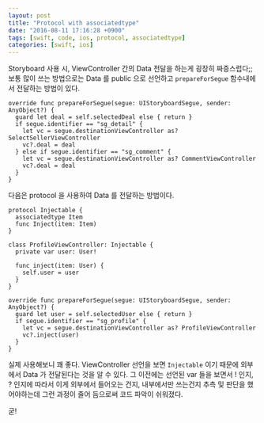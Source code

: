 ```yaml
---
layout: post
title: "Protocol with associatedtype"
date: "2016-08-11 17:16:28 +0900"
tags: [swift, code, ios, protocol, associatedtype]
categories: [swift, ios]
---
```


Storyboard 사용 시, ViewController 간의 Data 전달을 하는게 굉장히 짜증스럽다;;
보통 많이 쓰는 방법으로는 Data 를 public 으로 선언하고 `prepareForSegue` 함수내에서 전달하는 방법이 있다.

```
override func prepareForSegue(segue: UIStoryboardSegue, sender: AnyObject?) {
  guard let deal = self.selectedDeal else { return }
  if segue.identifier == "sg_detail" {
    let vc = segue.destinationViewController as? SelectSellerViewController
    vc?.deal = deal
  } else if segue.identifier == "sg_comment" {
    let vc = segue.destinationViewController as? CommentViewController
    vc?.deal = deal
  }
}
```

다음은 protocol 을 사용하여 Data 를 전달하는 방법이다.
```
protocol Injectable {
  associatedtype Item
  func Inject(item: Item)
}
```

```
class ProfileViewController: Injectable {
  private var user: User!

  func inject(item: User) {
    self.user = user
  }
}
```

```
override func prepareForSegue(segue: UIStoryboardSegue, sender: AnyObject?) {
  guard let user = self.selectedUser else { return }
  if segue.identifier == "sg_profile" {
    let vc = segue.destinationViewController as? ProfileViewController
    vc?.inject(user)
  }
}
```

실제 사용해보니 꽤 좋다.
ViewController 선언을 보면 `Injectable` 이기 때문에 외부에서 Data 가 전달된다는 것을 알 수 있다.
그 이전에는 선언된 var 들을 보면서 ! 인지, ? 인지에 따라서 이게 외부에서 들어오는 건지, 내부에서만 쓰는건지 추측 및 판단을 했어야하는데 그런 과정이 줄어 듬으로써 코드 파악이 쉬워졌다.

굳!
